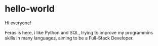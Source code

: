 # hello-world

Hi everyone!

Feras is here, i like Python and SQL, trying to improve my programmins skills in many languages, aiming to be a Full-Stack Developer.
